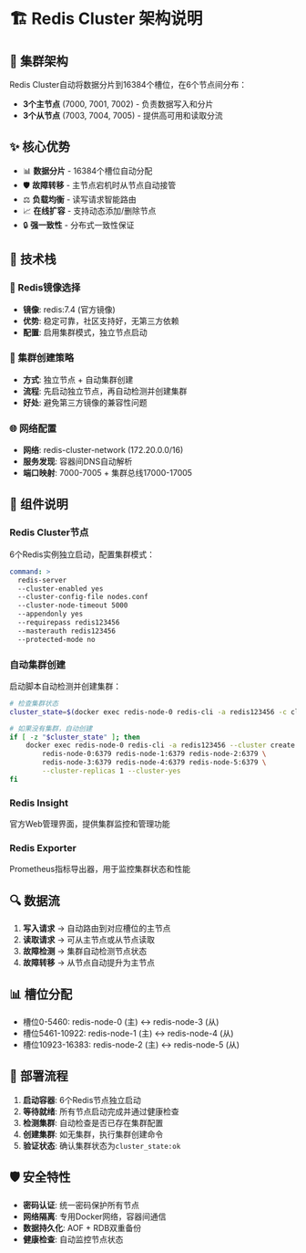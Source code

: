 # 🏗️ Redis Cluster 架构说明

## 🔗 集群架构

Redis Cluster自动将数据分片到16384个槽位，在6个节点间分布：

- **3个主节点** (7000, 7001, 7002) - 负责数据写入和分片
- **3个从节点** (7003, 7004, 7005) - 提供高可用和读取分流

## ✨ 核心优势

- 📊 **数据分片** - 16384个槽位自动分配
- 🛡️ **故障转移** - 主节点宕机时从节点自动接管  
- ⚖️ **负载均衡** - 读写请求智能路由
- 📈 **在线扩容** - 支持动态添加/删除节点
- 🔒 **强一致性** - 分布式一致性保证

## 🔧 技术栈

### 🐳 Redis镜像选择
- **镜像**: redis:7.4 (官方镜像)
- **优势**: 稳定可靠，社区支持好，无第三方依赖
- **配置**: 启用集群模式，独立节点启动

### 🚀 集群创建策略
- **方式**: 独立节点 + 自动集群创建
- **流程**: 先启动独立节点，再自动检测并创建集群
- **好处**: 避免第三方镜像的兼容性问题

### 🌐 网络配置
- **网络**: redis-cluster-network (172.20.0.0/16)
- **服务发现**: 容器间DNS自动解析
- **端口映射**: 7000-7005 + 集群总线17000-17005

## 🎯 组件说明

### Redis Cluster节点
6个Redis实例独立启动，配置集群模式：
```yaml
command: >
  redis-server 
  --cluster-enabled yes
  --cluster-config-file nodes.conf
  --cluster-node-timeout 5000
  --appendonly yes
  --requirepass redis123456
  --masterauth redis123456
  --protected-mode no
```

### 自动集群创建
启动脚本自动检测并创建集群：
```bash
# 检查集群状态
cluster_state=$(docker exec redis-node-0 redis-cli -a redis123456 -c cluster info 2>/dev/null | grep "cluster_state:ok" || echo "")

# 如果没有集群，自动创建
if [ -z "$cluster_state" ]; then
    docker exec redis-node-0 redis-cli -a redis123456 --cluster create \
        redis-node-0:6379 redis-node-1:6379 redis-node-2:6379 \
        redis-node-3:6379 redis-node-4:6379 redis-node-5:6379 \
        --cluster-replicas 1 --cluster-yes
fi
```

### Redis Insight
官方Web管理界面，提供集群监控和管理功能

### Redis Exporter  
Prometheus指标导出器，用于监控集群状态和性能

## 🔍 数据流

1. **写入请求** → 自动路由到对应槽位的主节点
2. **读取请求** → 可从主节点或从节点读取
3. **故障检测** → 集群自动检测节点状态
4. **故障转移** → 从节点自动提升为主节点

## 📊 槽位分配

- 槽位0-5460: redis-node-0 (主) ↔ redis-node-3 (从)
- 槽位5461-10922: redis-node-1 (主) ↔ redis-node-4 (从)  
- 槽位10923-16383: redis-node-2 (主) ↔ redis-node-5 (从)

## 🔄 部署流程

1. **启动容器**: 6个Redis节点独立启动
2. **等待就绪**: 所有节点启动完成并通过健康检查
3. **检测集群**: 自动检查是否已存在集群配置
4. **创建集群**: 如无集群，执行集群创建命令
5. **验证状态**: 确认集群状态为`cluster_state:ok`

## 🛡️ 安全特性

- **密码认证**: 统一密码保护所有节点
- **网络隔离**: 专用Docker网络，容器间通信
- **数据持久化**: AOF + RDB双重备份
- **健康检查**: 自动监控节点状态